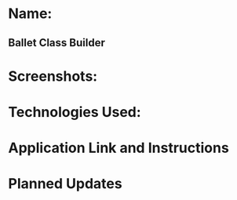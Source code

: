 # Name:
## Ballet Class Builder

# Screenshots:

# Technologies Used:

# Application Link and Instructions

# Planned Updates


